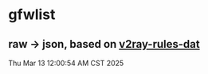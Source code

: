 # gfwlist
## raw -> json, based on [v2ray-rules-dat](https://github.com/Loyalsoldier/v2ray-rules-dat)
Thu Mar 13 12:00:54 AM CST 2025

